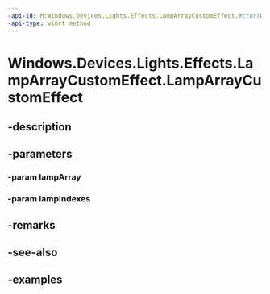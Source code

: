 ```yaml
---
-api-id: M:Windows.Devices.Lights.Effects.LampArrayCustomEffect.#ctor(Windows.Devices.Lights.LampArray,System.Int32[])
-api-type: winrt method
---
```


<!-- Method syntax.
public LampArrayCustomEffect.LampArrayCustomEffect(LampArray lampArray, Int32[] lampIndexes)
-->

# Windows.Devices.Lights.Effects.LampArrayCustomEffect.LampArrayCustomEffect

## -description

## -parameters
### -param lampArray

### -param lampIndexes

## -remarks

## -see-also

## -examples


